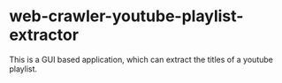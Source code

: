 # web-crawler-youtube-playlist-extractor
This is a GUI based application, which can extract the titles of a youtube playlist.
